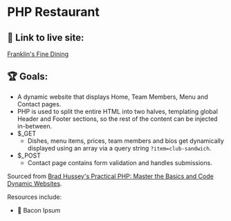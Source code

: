 # PHP Restaurant

## :battery: Link to live site:
[Franklin's Fine Dining](https://jonrhymes.github.io/php-restaurant/)

## :trophy: Goals:
* A dynamic website that displays Home, Team Members, Menu and Contact pages. 
* PHP is used to split the entire HTML into two halves, templating global Header and Footer sections, so the rest of the content can be injected in-between.
* $_GET
  * Dishes, menu items, prices, team members and bios get dynamically displayed using an array via a query string `?item=club-sandwich`. 
* $_POST
  * Contact page contains form validation and handles submissions.

Sourced from [Brad Hussey's Practical PHP: Master the Basics and Code Dynamic Websites](https://www.udemy.com/course/code-dynamic-websites/).

Resources include:
* :pig: Bacon Ipsum

